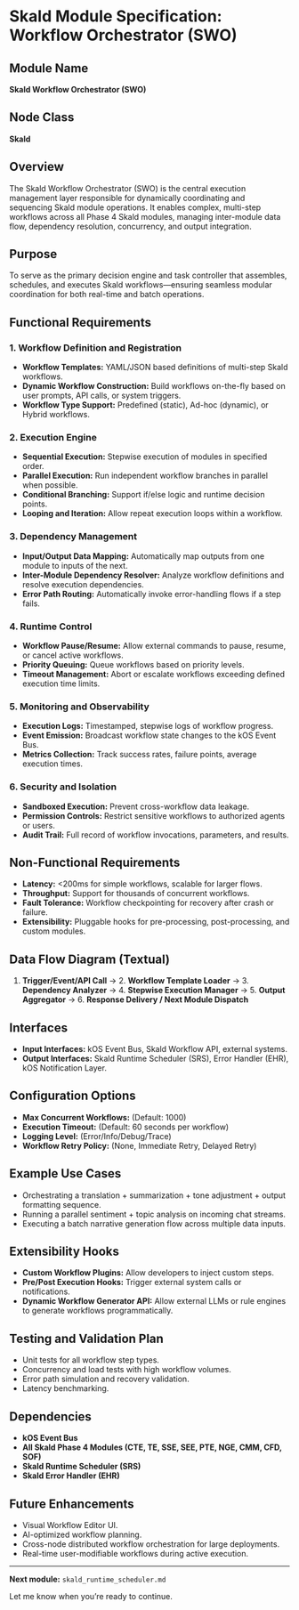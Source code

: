 # Skald Module Specification: Workflow Orchestrator (SWO)

## Module Name
**Skald Workflow Orchestrator (SWO)**

## Node Class
**Skald**

## Overview
The Skald Workflow Orchestrator (SWO) is the central execution management layer responsible for dynamically coordinating and sequencing Skald module operations. It enables complex, multi-step workflows across all Phase 4 Skald modules, managing inter-module data flow, dependency resolution, concurrency, and output integration.

## Purpose
To serve as the primary decision engine and task controller that assembles, schedules, and executes Skald workflows—ensuring seamless modular coordination for both real-time and batch operations.

## Functional Requirements

### 1. Workflow Definition and Registration
- **Workflow Templates:** YAML/JSON based definitions of multi-step Skald workflows.
- **Dynamic Workflow Construction:** Build workflows on-the-fly based on user prompts, API calls, or system triggers.
- **Workflow Type Support:** Predefined (static), Ad-hoc (dynamic), or Hybrid workflows.

### 2. Execution Engine
- **Sequential Execution:** Stepwise execution of modules in specified order.
- **Parallel Execution:** Run independent workflow branches in parallel when possible.
- **Conditional Branching:** Support if/else logic and runtime decision points.
- **Looping and Iteration:** Allow repeat execution loops within a workflow.

### 3. Dependency Management
- **Input/Output Data Mapping:** Automatically map outputs from one module to inputs of the next.
- **Inter-Module Dependency Resolver:** Analyze workflow definitions and resolve execution dependencies.
- **Error Path Routing:** Automatically invoke error-handling flows if a step fails.

### 4. Runtime Control
- **Workflow Pause/Resume:** Allow external commands to pause, resume, or cancel active workflows.
- **Priority Queuing:** Queue workflows based on priority levels.
- **Timeout Management:** Abort or escalate workflows exceeding defined execution time limits.

### 5. Monitoring and Observability
- **Execution Logs:** Timestamped, stepwise logs of workflow progress.
- **Event Emission:** Broadcast workflow state changes to the kOS Event Bus.
- **Metrics Collection:** Track success rates, failure points, average execution times.

### 6. Security and Isolation
- **Sandboxed Execution:** Prevent cross-workflow data leakage.
- **Permission Controls:** Restrict sensitive workflows to authorized agents or users.
- **Audit Trail:** Full record of workflow invocations, parameters, and results.

## Non-Functional Requirements
- **Latency:** <200ms for simple workflows, scalable for larger flows.
- **Throughput:** Support for thousands of concurrent workflows.
- **Fault Tolerance:** Workflow checkpointing for recovery after crash or failure.
- **Extensibility:** Pluggable hooks for pre-processing, post-processing, and custom modules.

## Data Flow Diagram (Textual)
1. **Trigger/Event/API Call** → 2. **Workflow Template Loader** → 3. **Dependency Analyzer** → 4. **Stepwise Execution Manager** → 5. **Output Aggregator** → 6. **Response Delivery / Next Module Dispatch**

## Interfaces
- **Input Interfaces:** kOS Event Bus, Skald Workflow API, external systems.
- **Output Interfaces:** Skald Runtime Scheduler (SRS), Error Handler (EHR), kOS Notification Layer.

## Configuration Options
- **Max Concurrent Workflows:** (Default: 1000)
- **Execution Timeout:** (Default: 60 seconds per workflow)
- **Logging Level:** (Error/Info/Debug/Trace)
- **Workflow Retry Policy:** (None, Immediate Retry, Delayed Retry)

## Example Use Cases
- Orchestrating a translation + summarization + tone adjustment + output formatting sequence.
- Running a parallel sentiment + topic analysis on incoming chat streams.
- Executing a batch narrative generation flow across multiple data inputs.

## Extensibility Hooks
- **Custom Workflow Plugins:** Allow developers to inject custom steps.
- **Pre/Post Execution Hooks:** Trigger external system calls or notifications.
- **Dynamic Workflow Generator API:** Allow external LLMs or rule engines to generate workflows programmatically.

## Testing and Validation Plan
- Unit tests for all workflow step types.
- Concurrency and load tests with high workflow volumes.
- Error path simulation and recovery validation.
- Latency benchmarking.

## Dependencies
- **kOS Event Bus**
- **All Skald Phase 4 Modules (CTE, TE, SSE, SEE, PTE, NGE, CMM, CFD, SOF)**
- **Skald Runtime Scheduler (SRS)**
- **Skald Error Handler (EHR)**

## Future Enhancements
- Visual Workflow Editor UI.
- AI-optimized workflow planning.
- Cross-node distributed workflow orchestration for large deployments.
- Real-time user-modifiable workflows during active execution.

---

**Next module:** `skald_runtime_scheduler.md`

Let me know when you’re ready to continue.


